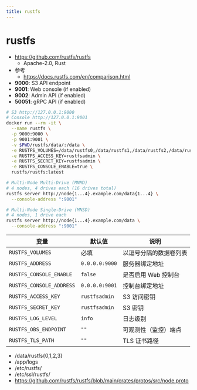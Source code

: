 ```yaml
---
title: rustfs
---
```


# rustfs

- https://github.com/rustfs/rustfs
  - Apache-2.0, Rust
- 参考
  - https://docs.rustfs.com/en/comparison.html
- **9000**: S3 API endpoint
- **9001**: Web console (if enabled)
- **9002**: Admin API (if enabled)
- **50051**: gRPC API (if enabled)

```bash
# S3 http://127.0.0.1:9000
# Console http://127.0.0.1:9001
docker run --rm -it \
  --name rustfs \
  -p 9000:9000 \
  -p 9001:9001 \
  -v $PWD/rustfs/data/:/data \
  -e RUSTFS_VOLUMES=/data/rustfs0,/data/rustfs1,/data/rustfs2,/data/rustfs3 \
  -e RUSTFS_ACCESS_KEY=rustfsadmin \
  -e RUSTFS_SECRET_KEY=rustfsadmin \
  -e RUSTFS_CONSOLE_ENABLE=true \
  rustfs/rustfs:latest

# Multi-Node Multi-Drive (MNMD)
# 4 nodes, 4 drives each (16 drives total)
rustfs server http://node{1...4}.example.com/data{1...4} \
  --console-address ":9001"

# Multi-Node Single-Drive (MNSD)
# 4 nodes, 1 drive each
rustfs server http://node{1...4}.example.com/data \
  --console-address ":9001"
```

| 变量                     | 默认值         | 说明                   |
| ------------------------ | -------------- | ---------------------- |
| `RUSTFS_VOLUMES`         | 必填           | 以逗号分隔的数据卷列表 |
| `RUSTFS_ADDRESS`         | `0.0.0.0:9000` | 服务器绑定地址         |
| `RUSTFS_CONSOLE_ENABLE`  | `false`        | 是否启用 Web 控制台    |
| `RUSTFS_CONSOLE_ADDRESS` | `0.0.0.0:9001` | 控制台绑定地址         |
| `RUSTFS_ACCESS_KEY`      | `rustfsadmin`  | S3 访问密钥            |
| `RUSTFS_SECRET_KEY`      | `rustfsadmin`  | S3 密钥                |
| `RUSTFS_LOG_LEVEL`       | `info`         | 日志级别               |
| `RUSTFS_OBS_ENDPOINT`    | `""`           | 可观测性（监控）端点   |
| `RUSTFS_TLS_PATH`        | `""`           | TLS 证书路径           |

- /data/rustfs{0,1,2,3}
- /app/logs
- /etc/rustfs/
- /etc/ssl/rustfs/
- https://github.com/rustfs/rustfs/blob/main/crates/protos/src/node.proto
